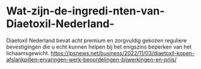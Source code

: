 # Wat-zijn-de-ingredi-nten-van-Diaetoxil-Nederland-
Diaetoxil Nederland bevat acht premium en zorgvuldig gekozen reguliere bevestigingen die u echt kunnen helpen bij het enigszins beperken van het lichaamsgewicht. https://ipsnews.net/business/2022/11/03/diaetoxil-kopen-afslankpillen-ervaringen-werk-beoordelingen-bijwerkingen-en-prijs/
